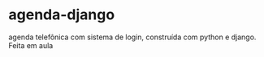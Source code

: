 # agenda-django
agenda telefônica com sistema de login, construída com python e django. Feita em aula
